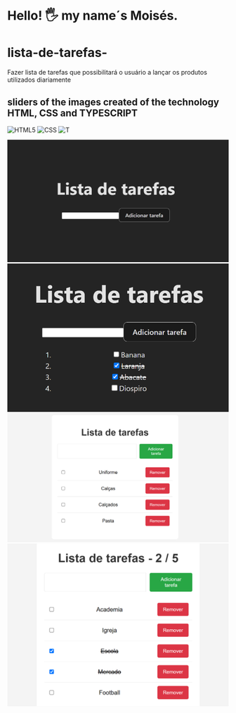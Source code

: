 # Hello! 🖐️ my name´s Moisés.

# lista-de-tarefas-
Fazer lista de tarefas que possibilitará o usuário a lançar os produtos utilizados diariamente

## sliders of the images created of the technology HTML, CSS and TYPESCRIPT

![HTML5](https://img.shields.io/badge/html5-%23E34F26.svg?style=for-the-badge&logo=html5&logoColor=white)
![CSS](https://img.shields.io/badge/CSS-239120?&style=for-the-badge&logo=css3&logoColor=white)
![T](https://img.shields.io/badge/TypeScript-3178C6?style=flat&logo=typescript&logoColor=white)

<div>
<img src="./oneList.png">
<img src="./secondList.png">
<img src="./thirdList.png">
<img src="./fourList.png">
</div>


